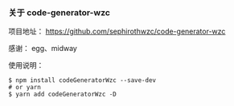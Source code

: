 ### 关于 code-generator-wzc

项目地址：
https://github.com/sephirothwzc/code-generator-wzc

感谢：
egg、midway

使用说明：

```node
$ npm install codeGeneratorWzc --save-dev
# or yarn
$ yarn add codeGeneratorWzc -D
```
